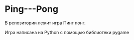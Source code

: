 # Ping---Pong

В репозитории лежит игра Пинг понг.

Игра написана на Python с помощью библиотеки pygame
